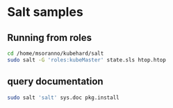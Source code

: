 # Salt samples

## Running from roles
```bash
cd /home/msoranno/kubehard/salt
sudo salt -G 'roles:kubeMaster' state.sls htop.htop
``` 

## query documentation
```bash
sudo salt 'salt' sys.doc pkg.install
```